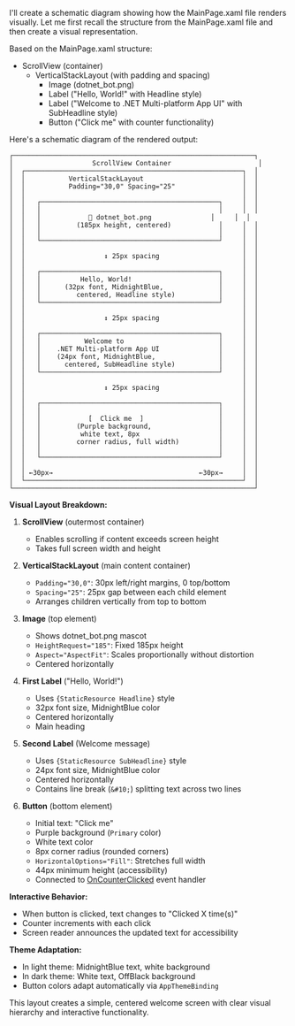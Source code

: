 I'll create a schematic diagram showing how the MainPage.xaml file renders visually. Let me first recall the structure from the MainPage.xaml file and then create a visual representation.

Based on the MainPage.xaml structure:
- ScrollView (container)
  - VerticalStackLayout (with padding and spacing)
    - Image (dotnet_bot.png)
    - Label ("Hello, World!" with Headline style)
    - Label ("Welcome to .NET Multi-platform App UI" with SubHeadline style)
    - Button ("Click me" with counter functionality)

Here's a schematic diagram of the rendered output:

```
┌─────────────────────────────────────────────────────────────┐
│                    ScrollView Container                      │
│  ┌───────────────────────────────────────────────────────┐  │
│  │           VerticalStackLayout                         │  │
│  │           Padding="30,0" Spacing="25"                 │  │
│  │                                                       │  │
│  │   ┌─────────────────────────────────────────────┐     │  │
│  │   │                                             │     │  │
│  │   │            🤖 dotnet_bot.png               │     │  │
│  │   │         (185px height, centered)            │     │  │
│  │   │                                             │     │  │
│  │   └─────────────────────────────────────────────┘     │  │
│  │                                                       │  │
│  │                    ↕ 25px spacing                     │  │
│  │                                                       │  │
│  │   ┌─────────────────────────────────────────────┐     │  │
│  │   │          Hello, World!                      │     │  │
│  │   │      (32px font, MidnightBlue,              │     │  │
│  │   │         centered, Headline style)           │     │  │
│  │   └─────────────────────────────────────────────┘     │  │
│  │                                                       │  │
│  │                    ↕ 25px spacing                     │  │
│  │                                                       │  │
│  │   ┌─────────────────────────────────────────────┐     │  │
│  │   │           Welcome to                        │     │  │
│  │   │    .NET Multi-platform App UI               │     │  │
│  │   │    (24px font, MidnightBlue,                │     │  │
│  │   │      centered, SubHeadline style)           │     │  │
│  │   └─────────────────────────────────────────────┘     │  │
│  │                                                       │  │
│  │                    ↕ 25px spacing                     │  │
│  │                                                       │  │
│  │   ┌─────────────────────────────────────────────┐     │  │
│  │   │                                             │     │  │
│  │   │            [  Click me  ]                   │     │  │
│  │   │         (Purple background,                 │     │  │
│  │   │          white text, 8px                    │     │  │
│  │   │         corner radius, full width)          │     │  │
│  │   │                                             │     │  │
│  │   └─────────────────────────────────────────────┘     │  │
│  │                                                       │  │
│  │ ←30px→                                     ←30px→     │  │
│  └───────────────────────────────────────────────────────┘  │
└─────────────────────────────────────────────────────────────┘
```

**Visual Layout Breakdown:**

1. **ScrollView** (outermost container)
   - Enables scrolling if content exceeds screen height
   - Takes full screen width and height

2. **VerticalStackLayout** (main content container)
   - `Padding="30,0"`: 30px left/right margins, 0 top/bottom
   - `Spacing="25"`: 25px gap between each child element
   - Arranges children vertically from top to bottom

3. **Image** (top element)
   - Shows dotnet_bot.png mascot
   - `HeightRequest="185"`: Fixed 185px height
   - `Aspect="AspectFit"`: Scales proportionally without distortion
   - Centered horizontally

4. **First Label** ("Hello, World!")
   - Uses `{StaticResource Headline}` style
   - 32px font size, MidnightBlue color
   - Centered horizontally
   - Main heading

5. **Second Label** (Welcome message)
   - Uses `{StaticResource SubHeadline}` style  
   - 24px font size, MidnightBlue color
   - Centered horizontally
   - Contains line break (`&#10;`) splitting text across two lines

6. **Button** (bottom element)
   - Initial text: "Click me"
   - Purple background (`Primary` color)
   - White text color
   - 8px corner radius (rounded corners)
   - `HorizontalOptions="Fill"`: Stretches full width
   - 44px minimum height (accessibility)
   - Connected to [OnCounterClicked](cci:1://file:///c:/Users/Parth/Desktop/2025/Personl/MAUIAPP/CameraApk/MainPage.xaml.cs:11:8-21:9) event handler

**Interactive Behavior:**
- When button is clicked, text changes to "Clicked X time(s)"
- Counter increments with each click
- Screen reader announces the updated text for accessibility

**Theme Adaptation:**
- In light theme: MidnightBlue text, white background
- In dark theme: White text, OffBlack background
- Button colors adapt automatically via `AppThemeBinding`

This layout creates a simple, centered welcome screen with clear visual hierarchy and interactive functionality.